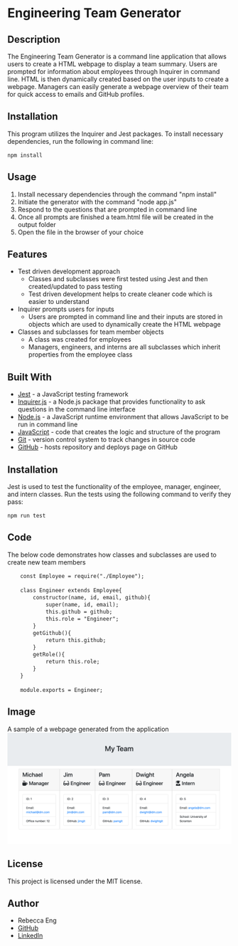 # Engineering Team Generator

## Description
The Engineering Team Generator is a command line application that allows users to create a HTML webpage to display a team summary. Users are prompted for information about employees through Inquirer in command line. HTML is then dynamically created based on the user inputs to create a webpage. Managers can easily generate a webpage overview of their team for quick access to emails and GitHub profiles. 

## Installation
This program utilizes the Inquirer and Jest packages. To install necessary dependencies, run the following in command line:

    npm install

## Usage
1. Install necessary dependencies through the command "npm install"
2. Initiate the generator with the command "node app.js"
3. Respond to the questions that are prompted in command line
4. Once all prompts are finished a team.html file will be created in the output folder
5. Open the file in the browser of your choice

## Features
* Test driven development approach
    * Classes and subclasses were first tested using Jest and then created/updated to pass testing
    * Test driven development helps to create cleaner code which is easier to understand
* Inquirer prompts users for inputs
    * Users are prompted in command line and their inputs are stored in objects which are used to dynamically create the HTML webpage
* Classes and subclasses for team member objects
    * A class was created for employees
    * Managers, engineers, and interns are all subclasses which inherit properties from the employee class


## Built With
* [Jest](https://jestjs.io/en/) - a JavaScript testing framework
* [Inquirer.js](https://www.npmjs.com/package/inquirer) - a Node.js package that provides functionality to ask questions in the command line interface
* [Node.js](https://nodejs.org/en/) - a JavaScript runtime environment that allows JavaScript to be run in command line
* [JavaScript](https://developer.mozilla.org/en-US/docs/Web/JavaScript) - code that creates the logic and structure of the program
* [Git](https://git-scm.com/) - version control system to track changes in source code
* [GitHub](https://github.com/) - hosts repository and deploys page on GitHub

## Installation
Jest is used to test the functionality of the employee, manager, engineer, and intern classes. Run the tests using the following command to verify they pass:

    npm run test

## Code
The below code demonstrates how classes and subclasses are used to create new team members

        const Employee = require("./Employee"); 

        class Engineer extends Employee{
            constructor(name, id, email, github){
                super(name, id, email);
                this.github = github;
                this.role = "Engineer";
            }
            getGithub(){
                return this.github;
            }
            getRole(){
                return this.role;
            }
        }

        module.exports = Engineer;


## Image
A sample of a webpage generated from the application
![Team Generator](Assets/team-generator.png)

## License
This project is licensed under the MIT license.


## Author
* Rebecca Eng
* [GitHub](https://github.com/engrebecca)
* [LinkedIn](https://www.linkedin.com/in/engrebecca/)
